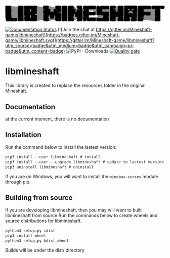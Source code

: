 [![libmineshaft](https://raw.githubusercontent.com/Mineshaft-game/libmineshaft/main/logo.png)](#)



[![Documentation Status](https://readthedocs.org/projects/libmineshaft/badge/?version=latest)](https://libmineshaft.readthedocs.io/en/latest/?badge=latest) [![Join the chat at https://gitter.im/Mineshaft-game/libmineshaft](https://badges.gitter.im/Mineshaft-game/libmineshaft.svg)](https://gitter.im/Mineshaft-game/libmineshaft?utm_source=badge&utm_medium=badge&utm_campaign=pr-badge&utm_content=badge)
![PyPI - Downloads](https://img.shields.io/pypi/dm/libmineshaft?color=yellow&label=PyPI%20downloads&logo=python&logoColor=white)
[![Quality gate](https://sonarcloud.io/api/project_badges/quality_gate?project=Mineshaft-game_libmineshaft)](https://sonarcloud.io/summary/new_code?id=Mineshaft-game_libmineshaft)

# libmineshaft

This library is created to replace the resources folder in the original Mineshaft.


## Documentation
at the current moment, there is no documentation

## Installation
Run the command below to install the lastest version:


```
pip3 install --user libmineshaft # install
pip3 install --user --upgrade libmineshaft # update to lastest version
pip3 uninstall libmineshaft # uninstall
```
If you are on Windows, you will want to install the `windows-curses` module through pip. 

## Building from source 
If you are developing libmineshaft, then you may will want to built libmineshaft from source.Run the commands below to create wheels and source distributions for libmineshaft.

```
python3 setup.py sdist
pip3 install wheel
python3 setup.py bdist_wheel
```

Builds will be under the dist/ directory
